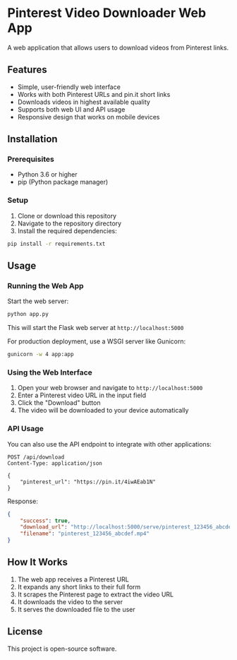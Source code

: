 # Pinterest Video Downloader Web App

A web application that allows users to download videos from Pinterest links.

## Features

- Simple, user-friendly web interface
- Works with both Pinterest URLs and pin.it short links
- Downloads videos in highest available quality
- Supports both web UI and API usage
- Responsive design that works on mobile devices

## Installation

### Prerequisites

- Python 3.6 or higher
- pip (Python package manager)

### Setup

1. Clone or download this repository
2. Navigate to the repository directory
3. Install the required dependencies:

```bash
pip install -r requirements.txt
```

## Usage

### Running the Web App

Start the web server:

```bash
python app.py
```

This will start the Flask web server at `http://localhost:5000`

For production deployment, use a WSGI server like Gunicorn:

```bash
gunicorn -w 4 app:app
```

### Using the Web Interface

1. Open your web browser and navigate to `http://localhost:5000`
2. Enter a Pinterest video URL in the input field
3. Click the "Download" button
4. The video will be downloaded to your device automatically

### API Usage

You can also use the API endpoint to integrate with other applications:

```
POST /api/download
Content-Type: application/json

{
    "pinterest_url": "https://pin.it/4iwAEab1N"
}
```

Response:

```json
{
    "success": true,
    "download_url": "http://localhost:5000/serve/pinterest_123456_abcdef.mp4",
    "filename": "pinterest_123456_abcdef.mp4"
}
```

## How It Works

1. The web app receives a Pinterest URL
2. It expands any short links to their full form
3. It scrapes the Pinterest page to extract the video URL
4. It downloads the video to the server
5. It serves the downloaded file to the user

## License

This project is open-source software. 